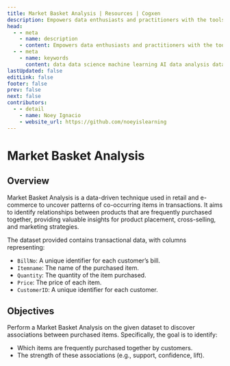 ```yaml
---
title: Market Basket Analysis | Resources | Cogxen
description: Empowers data enthusiasts and practitioners with the tools and knowledge to unlock the potential of data.
head:
  - - meta
    - name: description
    - content: Empowers data enthusiasts and practitioners with the tools and knowledge to unlock the potential of data.
  - - meta
    - name: keywords
      content: data data science machine learning AI data analysis data-driven data enthusiasts data practitioners
lastUpdated: false
editLink: false
footer: false
prev: false
next: false
contributors:
  - - detail
    - name: Noey Ignacio
    - website_url: https://github.com/noeyislearning
---
```


# Market Basket Analysis

<DownloadBadge githubURL=""></DownloadBadge>

## Overview

Market Basket Analysis is a data-driven technique used in retail and e-commerce to uncover patterns of co-occurring items in transactions. It aims to identify relationships between products that are frequently purchased together, providing valuable insights for product placement, cross-selling, and marketing strategies.

The dataset provided contains transactional data, with columns representing:

- `BillNo`: A unique identifier for each customer’s bill.
- `Itemname`: The name of the purchased item.
- `Quantity`: The quantity of the item purchased.
- `Price`: The price of each item.
- `CustomerID`: A unique identifier for each customer.

## Objectives

Perform a Market Basket Analysis on the given dataset to discover associations between purchased items. Specifically, the goal is to identify:

- Which items are frequently purchased together by customers.
- The strength of these associations (e.g., support, confidence, lift).
